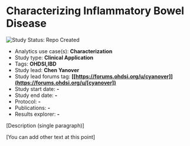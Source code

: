 Characterizing Inflammatory Bowel Disease
=============

<img src="https://img.shields.io/badge/Study%20Status-Repo%20Created-lightgray.svg" alt="Study Status: Repo Created">

- Analytics use case(s): **Characterization**
- Study type: **Clinical Application**
- Tags: **OHDSI,IBD**
- Study lead: **Chen Yanover**
- Study lead forums tag: **[[https://forums.ohdsi.org/u/cyanover]](https://forums.ohdsi.org/u/[cyanover])**
- Study start date: **-**
- Study end date: **-**
- Protocol: **-**
- Publications: **-**
- Results explorer: **-**

[Description (single paragraph)]

[You can add other text at this point]
